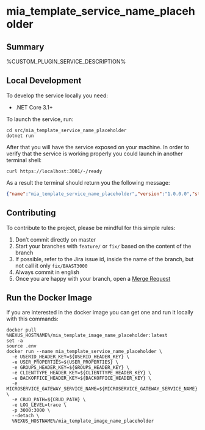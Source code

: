 # mia_template_service_name_placeholder

## Summary

%CUSTOM_PLUGIN_SERVICE_DESCRIPTION%

## Local Development

To develop the service locally you need:

- .NET Core 3.1+

To launch the service, run:
```shell
cd src/mia_template_service_name_placeholder
dotnet run
```

After that you will have the service exposed on your machine. In order to verify that the service is working properly you could launch in another terminal shell:

```shell
curl https://localhost:3001/-/ready
```

As a result the terminal should return you the following message:

```json
{"name":"mia_template_service_name_placeholder","version":"1.0.0.0","status":"OK"}
```

## Contributing

To contribute to the project, please be mindful for this simple rules:

1. Don’t commit directly on master
2. Start your branches with `feature/` or `fix/` based on the content of the branch
3. If possible, refer to the Jira issue id, inside the name of the branch, but not call it only `fix/BAAST3000`
4. Always commit in english
5. Once you are happy with your branch, open a [Merge Request][merge-request]

## Run the Docker Image

If you are interested in the docker image you can get one and run it locally with this commands:

```shell
docker pull %NEXUS_HOSTNAME%/mia_template_image_name_placeholder:latest
set -a
source .env
docker run --name mia_template_service_name_placeholder \
  -e USERID_HEADER_KEY=${USERID_HEADER_KEY} \
  -e USER_PROPERTIES=${USER_PROPERTIES} \
  -e GROUPS_HEADER_KEY=${GROUPS_HEADER_KEY} \
  -e CLIENTTYPE_HEADER_KEY=${CLIENTTYPE_HEADER_KEY} \
  -e BACKOFFICE_HEADER_KEY=${BACKOFFICE_HEADER_KEY} \
  -e MICROSERVICE_GATEWAY_SERVICE_NAME=${MICROSERVICE_GATEWAY_SERVICE_NAME} \
  -e CRUD_PATH=${CRUD_PATH} \
  -e LOG_LEVEL=trace \
  -p 3000:3000 \
  --detach \
  %NEXUS_HOSTNAME%/mia_template_image_name_placeholder
```

[nvm]: https://github.com/creationix/nvm
[merge-request]: %GITLAB_BASE_URL%/%CUSTOM_PLUGIN_PROJECT_FULL_PATH%/merge_requests
